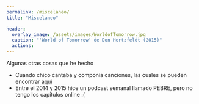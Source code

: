 ```yaml
---
permalink: /miscelaneo/
title: "Miscelaneo"

header:
  overlay_image: /assets/images/WorldofTomorrow.jpg
  caption: "'World of Tomorrow' de Don Hertzfeldt (2015)"
  actions:
---
```


Algunas otras cosas que he hecho

* Cuando chico cantaba y componía canciones, las cuales se pueden encontrar [aquí](http://sofoca.cl/chanchito/)
* Entre el 2014 y 2015 hice un podcast semanal llamado PEBRE, pero no tengo los capítulos online :(
